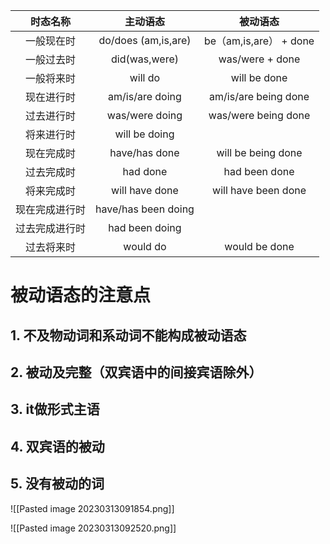 
|    时态名称    |      主动语态       |        被动语态        |
|:--------------:|:-------------------:|:----------------------:|
|   一般现在时   | do/does (am,is,are) | be（am,is,are） + done | 
|   一般过去时   |    did(was,were)    |    was/were + done     |
|   一般将来时   |       will do       |      will be done      |
|   现在进行时   |   am/is/are doing   |  am/is/are being done  |
|   过去进行时   |   was/were doing    |  was/were being done   |
|   将来进行时   |    will be doing    |                        |
|   现在完成时   |    have/has done    |   will be being done   |
|   过去完成时   |      had done       |     had been done      |
|   将来完成时   |   will have done    |  will have been done   |
| 现在完成进行时 | have/has been doing |                        |
| 过去完成进行时 |   had been doing    |                        |
|   过去将来时   |      would do       |     would be done      |

# 被动语态的注意点
## 1. 不及物动词和系动词不能构成被动语态

## 2. 被动及完整（双宾语中的间接宾语除外）

## 3. it做形式主语

## 4. 双宾语的被动
 
## 5. 没有被动的词
![[Pasted image 20230313091854.png]]


![[Pasted image 20230313092520.png]]